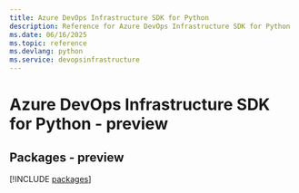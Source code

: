 ```yaml
---
title: Azure DevOps Infrastructure SDK for Python
description: Reference for Azure DevOps Infrastructure SDK for Python
ms.date: 06/16/2025
ms.topic: reference
ms.devlang: python
ms.service: devopsinfrastructure
---
```

# Azure DevOps Infrastructure SDK for Python - preview
## Packages - preview
[!INCLUDE [packages](devops-infrastructure-index.md)]